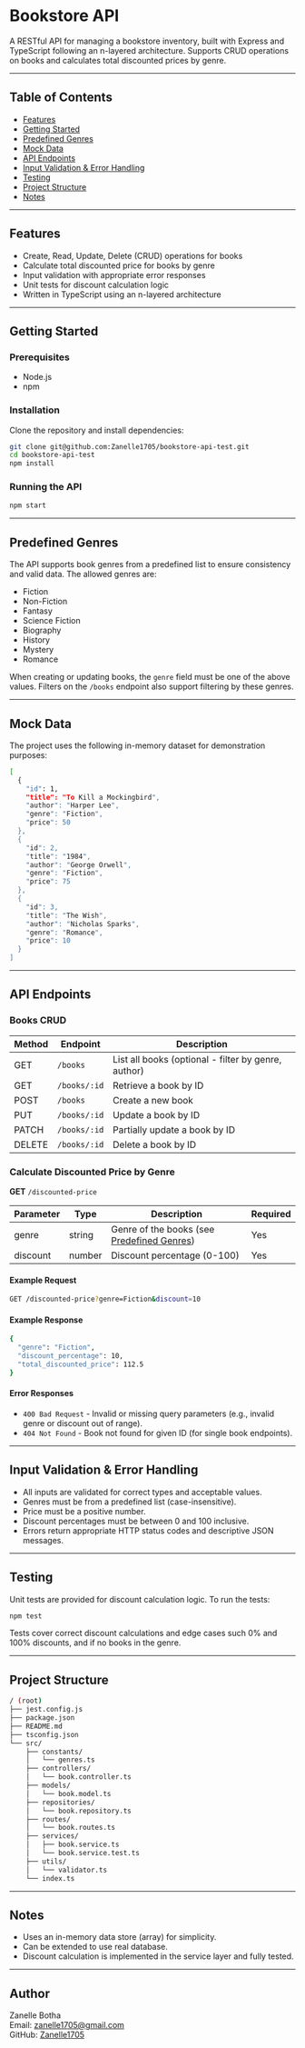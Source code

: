 # Bookstore API

A RESTful API for managing a bookstore inventory, built with Express and TypeScript following an
n-layered architecture. Supports CRUD operations on books and calculates total discounted prices
by genre.

---

## Table of Contents

- [Features](#features)
- [Getting Started](#getting-started)
- [Predefined Genres](#predefined-genres)
- [Mock Data](#mock-data)
- [API Endpoints](#api-endpoints)
- [Input Validation & Error Handling](#input-validation--error-handling)
- [Testing](#testing)
- [Project Structure](#project-structure)
- [Notes](#notes)

---

## Features

- Create, Read, Update, Delete (CRUD) operations for books
- Calculate total discounted price for books by genre
- Input validation with appropriate error responses
- Unit tests for discount calculation logic
- Written in TypeScript using an n-layered architecture

---

## Getting Started

### Prerequisites

- Node.js
- npm

### Installation

Clone the repository and install dependencies:

```bash
git clone git@github.com:Zanelle1705/bookstore-api-test.git
cd bookstore-api-test
npm install
```

### Running the API

```bash
npm start
```

---

## Predefined Genres

The API supports book genres from a predefined list to ensure consistency and valid data. The
allowed genres are:

- Fiction
- Non-Fiction
- Fantasy
- Science Fiction
- Biography
- History
- Mystery
- Romance

When creating or updating books, the `genre` field must be one of the above values. Filters on
the `/books` endpoint also support filtering by these genres.

---

## Mock Data

The project uses the following in-memory dataset for demonstration purposes:

```bash
[
  {
    "id": 1,
    "title": "To Kill a Mockingbird",
    "author": "Harper Lee",
    "genre": "Fiction",
    "price": 50
  },
  {
    "id": 2,
    "title": "1984",
    "author": "George Orwell",
    "genre": "Fiction",
    "price": 75
  },
  {
    "id": 3,
    "title": "The Wish",
    "author": "Nicholas Sparks",
    "genre": "Romance",
    "price": 10
  }
]
```

---

## API Endpoints

### Books CRUD

| Method | Endpoint     | Description                                         |
| ------ | ------------ | --------------------------------------------------- |
| GET    | `/books`     | List all books (optional - filter by genre, author) |
| GET    | `/books/:id` | Retrieve a book by ID                               |
| POST   | `/books`     | Create a new book                                   |
| PUT    | `/books/:id` | Update a book by ID                                 |
| PATCH  | `/books/:id` | Partially update a book by ID                       |
| DELETE | `/books/:id` | Delete a book by ID                                 |

### Calculate Discounted Price by Genre

**GET** `/discounted-price`

| Parameter | Type   | Description                                                      | Required |
| --------- | ------ | ---------------------------------------------------------------- | -------- |
| genre     | string | Genre of the books (see [Predefined Genres](#predefined-genres)) | Yes      |
| discount  | number | Discount percentage (0-100)                                      | Yes      |

#### Example Request

```bash
GET /discounted-price?genre=Fiction&discount=10
```

#### Example Response

```bash
{
  "genre": "Fiction",
  "discount_percentage": 10,
  "total_discounted_price": 112.5
}
```

#### Error Responses

- `400 Bad Request` - Invalid or missing query parameters (e.g., invalid genre or discount out of range).
- `404 Not Found` - Book not found for given ID (for single book endpoints).

---

## Input Validation & Error Handling

- All inputs are validated for correct types and acceptable values.
- Genres must be from a predefined list (case-insensitive).
- Price must be a positive number.
- Discount percentages must be between 0 and 100 inclusive.
- Errors return appropriate HTTP status codes and descriptive JSON messages.

---

## Testing

Unit tests are provided for discount calculation logic. To run the tests:

```bash
npm test
```

Tests cover correct discount calculations and edge cases such 0% and 100% discounts, and if no
books in the genre.

---

## Project Structure

```bash
/ (root)
├── jest.config.js
├── package.json
├── README.md
├── tsconfig.json
└── src/
    ├── constants/
    │   └── genres.ts
    ├── controllers/
    │   └── book.controller.ts
    ├── models/
    │   └── book.model.ts
    ├── repositories/
    │   └── book.repository.ts
    ├── routes/
    │   └── book.routes.ts
    ├── services/
    │   ├── book.service.ts
    │   └── book.service.test.ts
    ├── utils/
    │   └── validator.ts
    └── index.ts

```

---

## Notes

- Uses an in-memory data store (array) for simplicity.
- Can be extended to use real database.
- Discount calculation is implemented in the service layer and fully tested.

---

## Author

Zanelle Botha  
Email: zanelle1705@gmail.com  
GitHub: [Zanelle1705](https://github.com/Zanelle1705)
